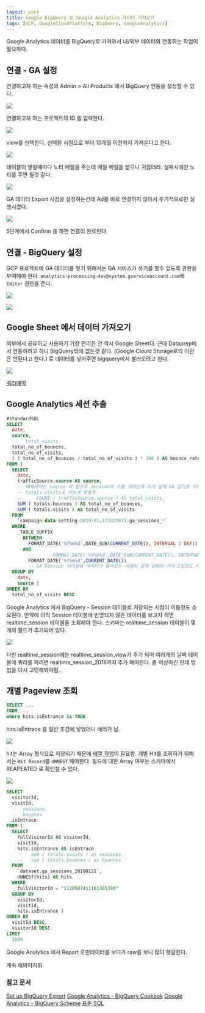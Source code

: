```yaml
---
layout: post
title: Google BigQuery 로 Google Analytics 데이터 가져오기
tags: [GCP, GoogleCloudPlatform, BigQuery, GoogleAnalytics]
---
```


Google Analytics 데이터를 BigQuery로 가져와서 내/외부 데이터와 연동하는 작업이 필요하다.

## 연결 - GA 설정

연결하고자 하는 속성의 Admin > All Products 에서 BigQuery 연동을 설정할 수 있다. 

![]({{site.baseurl}}/public/img/2019-01-24-14-10-13.png)

연결하고자 하는 프로젝트의 ID 를 입력한다.

![]({{site.baseurl}}/public/img/2019-01-24-14-09-20.png)

view를 선택한다. 선택한 시점으로 부터 13개월 이전까지 가져온다고 한다.

![]({{site.baseurl}}/public/img/2019-01-24-14-16-29.png)

테이블이 쌓일때마다 노티 메일을 주는데 매일 메일을 받으니 귀찮더라. 실패시에만 노티를 주면 될것 같다.

![]({{site.baseurl}}/public/img/2019-01-24-14-18-15.png)

GA 데이터 Export 시점을 설정하는건데 Ad를 바로 연결하지 않아서 주기적으로만 실행시켰다. 

![]({{site.baseurl}}/public/img/2019-01-24-14-20-02.png)

5단계에서 Confirm 을 하면 연결이 완료된다.

## 연결 - BigQuery 설정

GCP 프로젝트에 GA 데이터를 쌓기 위해서는 GA 서비스가 쓰기를 할수 있도록 권한을 부여해야 한다. `analytics-processing-dev@system.gserviceaccount.com`에 `Editor` 권한을 준다.

![]({{site.baseurl}}/public/img/2019-01-24-14-27-28.png)

![]({{site.baseurl}}/public/img/2019-01-24-14-27-54.png)

## Google Sheet 에서  데이터 가져오기
외부에서 공유하고 사용하기 가장 편리한 건 역시 Google Sheet다. 근데 Dataprep에서 연동하려고 하니 BigQuery밖에 없는것 같다. (Google Clould Storage로의 이관은 안된다고 한다.) 로 데이터를 넣어주면 bigquery에서 불러오려고 한다. 

![]({{site.baseurl}}/public/img/2019-01-23-10-31-30.png)

[쿼리예약](https://cloud.google.com/bigquery/docs/scheduling-queries)

## Google Analytics 세션 추출

```sql
#standardSQL
SELECT
  date,
  source,
  --   total_visits,
  total_no_of_bounces,
  total_no_of_visits,
  ( ( total_no_of_bounces / total_no_of_visits ) * 100 ) AS bounce_rate
FROM (
  SELECT
    date,
    trafficSource.source AS source,
    -- 예제에서는 source 의 합으로 session의 수를 구하는데 이게 실제 GA 값이랑 차이가 좀 있음.
    -- totals.visits로 하는게 맞을듯
    --     COUNT ( trafficSource.source ) AS total_visits,
    SUM ( totals.bounces ) AS total_no_of_bounces,
    SUM ( totals.visits ) AS total_no_of_visits
  FROM
    `campaign-data-setting-2019-01.172827077.ga_sessions_*`
  WHERE
    _TABLE_SUFFIX 
      BETWEEN 
        FORMAT_DATE('%Y%m%d',DATE_SUB(CURRENT_DATE(), INTERVAL 2 DAY)) 
      AND
        --       FORMAT_DATE('%Y%m%d',DATE_SUB(CURRENT_DATE(), INTERVAL 1 DAY))
        FORMAT_DATE('%Y%m%d',CURRENT_DATE())
        -- GA Session 테이블에 데이터가 들어오는 시점이 실제 날짜와 거의 2일정도 차이가 남
  GROUP BY
    date,
    source )
ORDER BY
  total_no_of_visits DESC
```
Google Analytics 에서 BigQuery - Session 테이블로 저장되는 시점이 이틀정도 소요된다. 만약에 아직 Session 테이블에 반영되지 않은 데이터를 보고자 하면 realtime_session 테이블을 조회해야 한다. 스키마는 realtime_session 테이블이 몇개의 필드가 추가되어 있다.

![]({{site.baseurl}}/public/img/2019-01-24-14-03-58.png)

다만 realtime_session에는 realtime_session_view가 추가 되어 여러개의 날짜 테이블에 쿼리를 하려면 realtime_session_2018까지 추가 해야한다. 좀 이상하긴 한데 방법을 다시 고민해봐야됨..

## 개별 Pageview 조회
```SQL
SELECT ...
FROM ...
where hits.isEntrance is TRUE
```
hirs.isEntrace 를 일반 조건에 넣었더니 에러가 남. 

![]({{site.baseurl}}/public/img/2019-01-24-11-09-06.png)

hit는 Array 형식으로 저장되기 때문에 [배열 작업](https://cloud.google.com/bigquery/docs/reference/standard-sql/arrays)이 필요함. 개별 Hit를 조회하기 위해서는 `Hit Record`를 `UNNEST` 해야한다. 필드에 대한 Array 여부는 스키마에서 REAPEATED 로 확인할 수 있다.

![]({{site.baseurl}}/public/img/2019-01-24-13-49-45.png)


```sql
SELECT
  visitorId,
  visitId,
  --  sessions,
  --  bounces
  isEntrace
FROM (
  SELECT
    fullVisitorId AS visitorId,
    visitId,
    hits.isEntrance AS isEntrace
    --   sum ( totals.visits ) as sessions,
    --   sum ( totals.bounces ) as bounces
  FROM
    `dataset.ga_sessions_20190121`,
    UNNEST(hits) AS hits
  WHERE
    fullVisitorId = "1128587411161365398"
  GROUP BY
    visitorId,
    visitId,
    hits.isEntrance )
ORDER BY
  visitId DESC,
  visitorId DESC
LIMIT
  1000
```

Google Analytics 에서 Report 로만데이터를 보다가 raw를 보니 많이 헷갈린다.

계속 해봐야지뭐.



### 참고 문서
[Set up BigQuery Export](https://support.google.com/analytics/answer/3416092)
[Google Analytics - BigQuery Cookbok](https://support.google.com/analytics/answer/4419694?hl=en&ref_topic=3416089)
[Google Analytics - BigQuery Scheme](https://support.google.com/analytics/answer/3437719?hl=en&ref_topic=3416089)
[표준 SQL](https://cloud.google.com/bigquery/docs/reference/standard-sql/enabling-standard-sql#bigquery-enable-sql-web)
